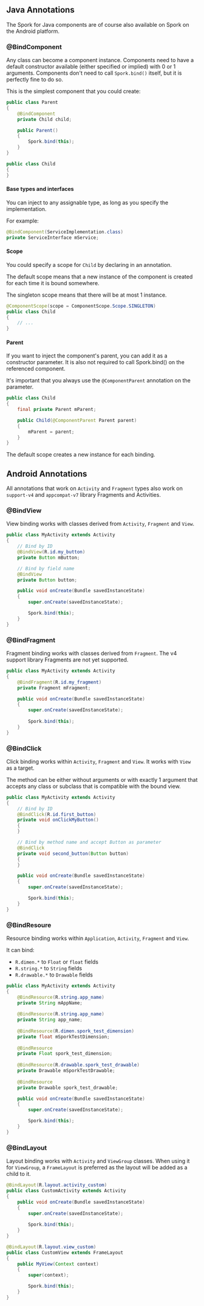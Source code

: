 ## Java Annotations

The Spork for Java components are of course also available on Spork on the Android platform.

### @BindComponent

Any class can become a component instance.
Components need to have a default constructor available (either specified or implied) with 0 or 1 arguments.
Components don't need to call `Spork.bind()` itself, but it is perfectly fine to do so.

This is the simplest component that you could create:

```java
public class Parent
{
	@BindComponent
	private Child child;

	public Parent()
	{
		Spork.bind(this);
	}
}

public class Child
{
}
```

#### Base types and interfaces

You can inject to any assignable type, as long as you specify the implementation.

For example:

```java
@BindComponent(ServiceImplementation.class)
private ServiceInterface mService;
```

#### Scope

You could specify a scope for `Child` by declaring in an annotation.

The default scope means that a new instance of the component is created for each time it is bound somewhere.

The singleton scope means that there will be at most 1 instance.

```java
@ComponentScope(scope = ComponentScope.Scope.SINGLETON)
public class Child
{
	// ...
}
```

#### Parent

If you want to inject the component's parent, you can add it as a constructor parameter.
It is also not required to call Spork.bind() on the referenced component.

It's important that you always use the `@ComponentParent` annotation on the parameter.

```java
public class Child
{
	final private Parent mParent;

	public Child(@ComponentParent Parent parent)
	{
		mParent = parent;
	}
}
```

The default scope creates a new instance for each binding.

## Android Annotations

All annotations that work on `Activity` and `Fragment` types also work on `support-v4` and `appcompat-v7` library Fragments and Activities.

### @BindView

View binding works with classes derived from `Activity`, `Fragment` and `View`.

```java
public class MyActivity extends Activity
{
	// Bind by ID
	@BindView(R.id.my_button)
	private Button mButton;

	// Bind by field name
	@BindView
	private Button button;

	public void onCreate(Bundle savedInstanceState)
	{
		super.onCreate(savedInstanceState);

		Spork.bind(this);
	}
}
```

### @BindFragment

Fragment binding works with classes derived from `Fragment`. The v4 support library Fragments are not yet supported.

```java
public class MyActivity extends Activity
{
	@BindFragment(R.id.my_fragment)
	private Fragment mFragment;

	public void onCreate(Bundle savedInstanceState)
	{
		super.onCreate(savedInstanceState);
		
		Spork.bind(this);
	}
}
```

### @BindClick

Click binding works within `Activity`, `Fragment` and `View`. It works with `View` as a target.

The method can be either without arguments or with exactly 1 argument that accepts any class or subclass that is compatible with the bound view.

```java
public class MyActivity extends Activity
{
	// Bind by ID
	@BindClick(R.id.first_button)
	private void onClickMyButton()
	{
	}

	// Bind by method name and accept Button as parameter
	@BindClick
	private void second_button(Button button)
	{
	}

	public void onCreate(Bundle savedInstanceState)
	{
		super.onCreate(savedInstanceState);

		Spork.bind(this);
	}
}
```

### @BindResoure

Resource binding works within `Application`, `Activity`, `Fragment` and `View`.

It can bind:
- `R.dimen.*` to `Float` or `float` fields
- `R.string.*` to `String` fields
- `R.drawable.*` to `Drawable` fields

```java
public class MyActivity extends Activity 
{
	@BindResource(R.string.app_name)
	private String mAppName;
	
	@BindResource(R.string.app_name)
	private String app_name;
	
	@BindResource(R.dimen.spork_test_dimension)
	private float mSporkTestDimension;
	
	@BindResource
	private Float spork_test_dimension;
	
	@BindResource(R.drawable.spork_test_drawable)
	private Drawable mSporkTestDrawable;
	
	@BindResource
	private Drawable spork_test_drawable;

	public void onCreate(Bundle savedInstanceState)
	{
		super.onCreate(savedInstanceState);

		Spork.bind(this);
	}
}
```

### @BindLayout

Layout binding works with `Activity` and `ViewGroup` classes.
When using it for `ViewGroup`, a `FrameLayout` is preferred as the layout will be added as a child to it.

```java
@BindLayout(R.layout.activity_custom)
public class CustomActivity extends Activity
{
	public void onCreate(Bundle savedInstanceState)
	{
		super.onCreate(savedInstanceState);
		
		Spork.bind(this);
	}
}
```

```java
@BindLayout(R.layout.view_custom)
public class CustomView extends FrameLayout
{
	public MyView(Context context)
	{
		super(context);

		Spork.bind(this);
	}
}
```
